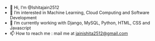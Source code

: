 - 👋 Hi, I’m @Ishitajain2512
- 👀 I’m interested in Machine Learning, Cloud Computing and Software Development
- 🌱 I’m currently working with Django, MySQL, Python, HTML, CSS and Javascript
- 📫 How to reach me : mail me at jainishita2512@gmail.com

<!---
Ishitajain2512/Ishitajain2512 is a ✨ special ✨ repository because its `README.md` (this file) appears on your GitHub profile.
You can click the Preview link to take a look at your changes.
--->
